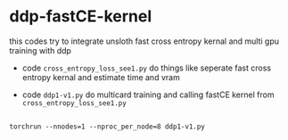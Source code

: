 # ddp-fastCE-kernel

this codes try to integrate unsloth fast cross entropy kernal and multi gpu training with ddp


* code `cross_entropy_loss_see1.py` do things like seperate fast cross entropy kernal and estimate time and vram  

* code `ddp1-v1.py`   do multicard training and calling fastCE kernel from `cross_entropy_loss_see1.py`
  

```

torchrun --nnodes=1 --nproc_per_node=8 ddp1-v1.py


```
